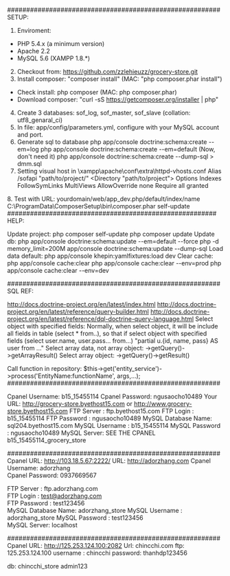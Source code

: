 ########################################################
SETUP:

1. Enviroment:
- PHP 5.4.x (a minimum version)
- Apache 2.2 
- MySQL 5.6
(XAMPP 1.8.*)
2. Checkout from: https://github.com/zzlehieuzz/grocery-store.git
3. Install composer: "composer install" (MAC: "php composer.phar install")
- Check install: php composer (MAC: php composer.phar)
- Download composer: "curl -sS https://getcomposer.org/installer | php"
4. Create 3 databases: sof_log, sof_master, sof_slave (collation: utf8_genaral_ci)
5. In file: app/config/parameters.yml, configure with your MySQL account and port. 
6. Generate sql to database
php app/console doctrine:schema:create --em=log
php app/console doctrine:schema:create --em=default (Now, don't need it)
php app/console doctrine:schema:create --dump-sql > dmm.sql
7. Setting visual host in \xampp\apache\conf\extra\httpd-vhosts.conf
  Alias /sofapi "path/to/project/"
  <Directory "path/to/project">
    Options Indexes FollowSymLinks MultiViews
    AllowOverride none
    Require all granted
  </Directory>
8. Test with URL: yourdomain/web/app_dev.php/default/index/name
  C:\ProgramData\ComposerSetup\bin\composer.phar self-update
#######################################################
HELP:

  Update project:    php composer self-update
                     php composer update
  Update db:         php app/console doctrine:schema:update --em=default --force
                     php -d memory_limit=200M app/console doctrine:schema:update --dump-sql
  Load data default: php app/console khepin:yamlfixtures:load dev
  Clear cache:       php app/console cache:clear
                     php app/console cache:clear --env=prod
                     php app/console cache:clear --env=dev
         
########################################################
  SQL REF:
  
  http://docs.doctrine-project.org/en/latest/index.html
  http://docs.doctrine-project.org/en/latest/reference/query-builder.html
  http://docs.doctrine-project.org/en/latest/reference/dql-doctrine-query-language.html
  Select object with specified fields: Normally, when select object, it will be include all fields in table (select * from..),
  so that if select object with specified fields (select user.name, user.pass... from...)
      "partial u.{id, name, pass} AS user from ..."
  Select array data, not array object: ->getQuery()->getArrayResult()
  Select array object: ->getQuery()->getResult()
  
  Call function in repository:
  $this->get('entity_service')->process('EntityName:functionName', args,...);
########################################################

Cpanel Username:     b15_15455114
Cpanel Password:     ngusaocho10489
Your URL:            http://grocery-store.byethost15.com or http://www.grocery-store.byethost15.com
FTP Server :         ftp.byethost15.com
FTP Login :          b15_15455114
FTP Password :       ngusaocho10489
MySQL Database Name: sql204.byethost15.com
MySQL Username :     b15_15455114
MySQL Password :     ngusaocho10489
MySQL Server:        SEE THE CPANEL
b15_15455114_grocery_store

########################################################
Cpanel URL: http://103.18.5.67:2222/
URL:  http://adorzhang.com 
Cpanel Username:    adorzhang    
Cpanel Password:    0937669567   

FTP Server :   ftp.adorzhang.com       
FTP Login :     test@adorzhang.com        
FTP Password :  test123456        
MySQL Database Name: adorzhang_store
MySQL Username : adorzhang_store
MySQL Password : test123456       
MySQL Server: localhost          

########################################################
Cpanel URL: http://125.253.124.100:2082
Url: chincchi.com
ftp: 125.253.124.100
username : chincchi
password: thanhdp123456

db:
chincchi_store
admin123

